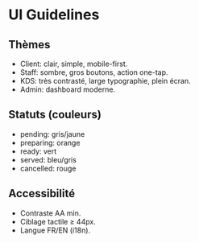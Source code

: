 # UI Guidelines

## Thèmes
- Client: clair, simple, mobile-first.
- Staff: sombre, gros boutons, action one-tap.
- KDS: très contrasté, large typographie, plein écran.
- Admin: dashboard moderne.

## Statuts (couleurs)
- pending: gris/jaune
- preparing: orange
- ready: vert
- served: bleu/gris
- cancelled: rouge

## Accessibilité
- Contraste AA min.
- Ciblage tactile ≥ 44px.
- Langue FR/EN (i18n).
